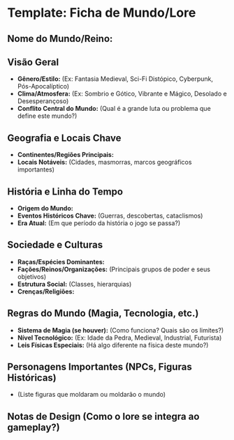 # Template: Ficha de Mundo/Lore

## Nome do Mundo/Reino:

## Visão Geral
*   **Gênero/Estilo:** (Ex: Fantasia Medieval, Sci-Fi Distópico, Cyberpunk, Pós-Apocalíptico)
*   **Clima/Atmosfera:** (Ex: Sombrio e Gótico, Vibrante e Mágico, Desolado e Desesperançoso)
*   **Conflito Central do Mundo:** (Qual é a grande luta ou problema que define este mundo?)

## Geografia e Locais Chave
*   **Continentes/Regiões Principais:**
*   **Locais Notáveis:** (Cidades, masmorras, marcos geográficos importantes)

## História e Linha do Tempo
*   **Origem do Mundo:**
*   **Eventos Históricos Chave:** (Guerras, descobertas, cataclismos)
*   **Era Atual:** (Em que período da história o jogo se passa?)

## Sociedade e Culturas
*   **Raças/Espécies Dominantes:**
*   **Fações/Reinos/Organizações:** (Principais grupos de poder e seus objetivos)
*   **Estrutura Social:** (Classes, hierarquias)
*   **Crenças/Religiões:**

## Regras do Mundo (Magia, Tecnologia, etc.)
*   **Sistema de Magia (se houver):** (Como funciona? Quais são os limites?)
*   **Nível Tecnológico:** (Ex: Idade da Pedra, Medieval, Industrial, Futurista)
*   **Leis Físicas Especiais:** (Há algo diferente na física deste mundo?)

## Personagens Importantes (NPCs, Figuras Históricas)
*   (Liste figuras que moldaram ou moldarão o mundo)

## Notas de Design (Como o lore se integra ao gameplay?)
